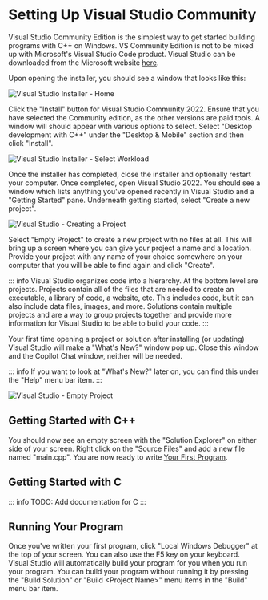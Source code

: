 # Setting Up Visual Studio Community

Visual Studio Community Edition is the simplest way to get started building programs with C++ on Windows. VS Community
Edition is not to be mixed up with Microsoft's Visual Studio Code product. Visual Studio can be downloaded from the
Microsoft website [here](https://visualstudio.microsoft.com/downloads/).

Upon opening the installer, you should see a window that looks like this:

![Visual Studio Installer - Home](/assets/vs-installer-1.png)

Click the "Install" button for Visual Studio Community 2022. Ensure that you have selected the Community edition, as
the other versions are paid tools. A window will should appear with various options to select. Select "Desktop
development with C++" under the "Desktop & Mobile" section and then click "Install".

![Visual Studio Installer - Select Workload](/assets/vs-installer-2.png)

Once the installer has completed, close the installer and optionally restart your computer. Once completed, open
Visual Studio 2022. You should see a window which lists anything you've opened recently in Visual Studio and a "Getting
Started" pane. Underneath getting started, select "Create a new project".

![Visual Studio - Creating a Project](/assets/vs-create-project.png)

Select "Empty Project" to create a new project with no files at all. This will bring up a screen where you can give
your project a name and a location. Provide your project with any name of your choice somewhere on your computer that
you will be able to find again and click "Create".

::: info
Visual Studio organizes code into a hierarchy. At the bottom level are projects. Projects contain all of the files
that are needed to create an executable, a library of code, a website, etc. This includes code, but it can also
include data files, images, and more. Solutions contain multiple projects and are a way to group projects together
and provide more information for Visual Studio to be able to build your code.
:::

Your first time opening a project or solution after installing (or updating) Visual Studio will make a "What's New?"
window pop up. Close this window and the Copilot Chat window, neither will be needed.

::: info
If you want to look at "What's New?" later on, you can find this under the "Help" menu bar item.
:::

![Visual Studio - Empty Project](/assets/vs-empty-project.png)

## Getting Started with C++

You should now see an empty screen with the "Solution Explorer" on either side of your screen. Right click on the
"Source Files" and add a new file named "main.cpp". You are now ready to write
[Your First Program](/resources/getting-started#your-first-program).

## Getting Started with C

::: info
TODO: Add documentation for C
::: 

## Running Your Program

Once you've written your first program, click "Local Windows Debugger" at the top of your screen. You can also use the
F5 key on your keyboard. Visual Studio will automatically build your program for you when you run your program. You can
build your program without running it by pressing the "Build Solution" or "Build &lt;Project Name&gt;" menu items in
the "Build" menu bar item.

